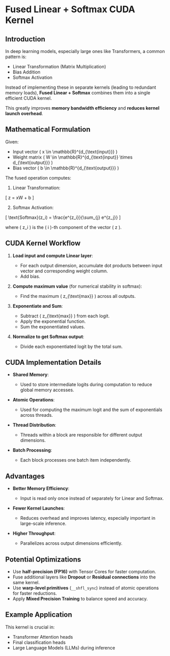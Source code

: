 # Fused Linear + Softmax CUDA Kernel

## Introduction

In deep learning models, especially large ones like Transformers, a common pattern is:
- Linear Transformation (Matrix Multiplication)
- Bias Addition
- Softmax Activation

Instead of implementing these in separate kernels (leading to redundant memory loads), **Fused Linear + Softmax** combines them into a single efficient CUDA kernel.

This greatly improves **memory bandwidth efficiency** and **reduces kernel launch overhead**.

## Mathematical Formulation

Given:
- Input vector \( x \in \mathbb{R}^{d_{\text{input}}} \)
- Weight matrix \( W \in \mathbb{R}^{d_{\text{input}} \times d_{\text{output}}} \)
- Bias vector \( b \in \mathbb{R}^{d_{\text{output}}} \)

The fused operation computes:

1. Linear Transformation:

\[
z = xW + b
\]

2. Softmax Activation:

\[
\text{Softmax}(z_i) = \frac{e^{z_i}}{\sum_{j} e^{z_j}}
\]

where \( z_i \) is the \( i \)-th component of the vector \( z \).

## CUDA Kernel Workflow

1. **Load input and compute Linear layer**:
   - For each output dimension, accumulate dot products between input vector and corresponding weight column.
   - Add bias.

2. **Compute maximum value** (for numerical stability in softmax):
   - Find the maximum \( z_{\text{max}} \) across all outputs.

3. **Exponentiate and Sum**:
   - Subtract \( z_{\text{max}} \) from each logit.
   - Apply the exponential function.
   - Sum the exponentiated values.

4. **Normalize to get Softmax output**:
   - Divide each exponentiated logit by the total sum.

## CUDA Implementation Details

- **Shared Memory**:
  - Used to store intermediate logits during computation to reduce global memory accesses.

- **Atomic Operations**:
  - Used for computing the maximum logit and the sum of exponentials across threads.

- **Thread Distribution**:
  - Threads within a block are responsible for different output dimensions.

- **Batch Processing**:
  - Each block processes one batch item independently.

## Advantages

- **Better Memory Efficiency**:
  - Input is read only once instead of separately for Linear and Softmax.

- **Fewer Kernel Launches**:
  - Reduces overhead and improves latency, especially important in large-scale inference.

- **Higher Throughput**:
  - Parallelizes across output dimensions efficiently.

## Potential Optimizations

- Use **half-precision (FP16)** with Tensor Cores for faster computation.
- Fuse additional layers like **Dropout** or **Residual connections** into the same kernel.
- Use **warp-level primitives** (`__shfl_sync`) instead of atomic operations for faster reductions.
- Apply **Mixed Precision Training** to balance speed and accuracy.

## Example Application

This kernel is crucial in:
- Transformer Attention heads
- Final classification heads
- Large Language Models (LLMs) during inference

